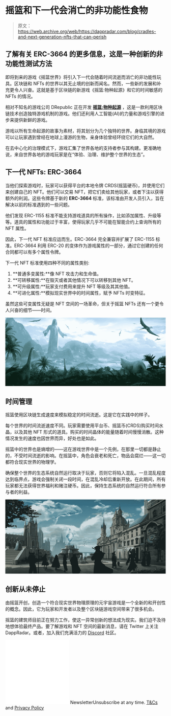# 摇篮和下一代会消亡的非功能性食物

> 原文：<https://web.archive.org/web/https://dappradar.com/blog/cradles-and-next-generation-nfts-that-can-perish>

## 了解有关 ERC-3664 的更多信息，这是一种创新的非功能性测试方法

即将到来的游戏《摇篮世界》将引入下一代会随着时间流逝而消亡的非功能性玩具。区块链和 NFTs 的世界以其无止境的创新而闻名。然而，一些新的发展和补充更令人兴奋。这就是基于区块链的新游戏《摇篮:物种起源》和它的时间敏感的 NFTs 的情况。

相对不知名的游戏公司 DRepublic 正在开发 [**摇篮:物种起源**](https://web.archive.org/web/20221208071122/https://www.cradles.io/) ，这是一款利用区块链技术创造独特游戏机制的游戏。他们还利用人工智能(AI)的力量和游戏引擎的进步来提供新鲜的游戏。

游戏以所有生命起源的故事为素材，将其划分为几个独特的世界。身临其境的游戏可以让玩家遇到曾经在地球上漫游的生物，亲身体验曾经环绕它们的大自然。

在去中心化的治理模式下，游戏汇集了世界各地的支持者参与其构建。更准确地说，来自世界各地的游戏玩家是在“体验、治理、维护整个世界的生态”。

## 下一代 NFTs: ERC-3664

当他们探索游戏时，玩家可以获得平台的本地令牌 CRDS(摇篮硬币)，并使用它们来创建自己的 NFT。他们可以交易 NFT，把它们卖给其他玩家，或者下注以获得额外的利润。这些令牌基于新的 **ERC-3664** 标准，该标准由开发人员引入，旨在解决以前的标准遇到的一些问题。

他们发现 ERC-1155 标准不能支持游戏道具的所有操作，比如添加属性、升级等等。道具的属性和功能过于丰富，使得玩家几乎不可能在智能合约上查询所有的 NFT 属性。

因此，下一代 NFT 标准应运而生。ERC-3664 完全兼容并扩展了 ERC-1155 标准。ERC-3664 利用 ERC-20 的变体作为游戏属性的一部分，通过它创建的任何合同都可以有多个属性令牌。

下一代 NFT 标准使用四种不同的属性类别:

1.  **普通多变属性:**像 NFT 攻击力和生命值。
2.  **可转移属性:**在毁灭或者其他情况下可以转移到其他 NFT。
3.  **可升级属性:**玩家支付费用来提升 NFT 等级及其其他值。
4.  **可进化属性:**模拟现实世界中的时间属性，赋予 NFTs 时变特征。

虽然这些可变属性无疑是 NFT 空间的一场革命，但关于摇篮 NFTs 还有一个更令人兴奋的细节——时间。

![](img/a1f81c5cfa48932fa7bf26e778158850.png)

## 时间管理

摇篮使用区块链生成速度来模拟稳定的时间流逝。这是它在实践中的样子。

每个世界的时间流逝速度不同。玩家需要使用平台币、摇篮币(CRDS)购买时间水晶，以及其他 NFT 形式的道具。购买的时间晶体的能量随着时间慢慢消散。这种情况发生的速度也因世界而异，好处也是如此。

摇篮中的世界也是熵增的——这在游戏世界中是一个先例，在那里一切都是静止的，不受时间流逝的影响。在摇篮中，角色会衰老和死亡，物品会腐烂——这一切都符合现实世界的物理学。

确保整个世界的生态系统自然运行取决于玩家，否则它将陷入混乱。一旦混乱程度达到临界点，游戏会强制关闭一段时间，在混乱冷却后重新开放。在此期间，所有玩家都无法获得世界福利和赌注硬币。因此，保持生态系统的自然运行符合所有参与者的利益。

![](img/c9a3bf7ab868475ae70617146b3b53d7.png)

## 创新从未停止

由摇篮开创，创造一个符合现实世界物理原理的元宇宙游戏是一个全新的和开创性的概念。因此，它为玩家和开发者以及整个区块链游戏空间带来了很多机会。

摇篮的建筑师目前正在努力工作，使这一异常创新的想法成为现实。我们迫不及待地想体验最终产品。要了解游戏和 NFT 空间的最新消息，请在 Twitter 上关注 DappRadar。或者，加入我们充满活力的 [Discord](https://web.archive.org/web/20221208071122/https://discord.gg/4ybbssrHkm) 社区。

![](img/6d5a4a2d609c56e1a5771717e54ba759.png) NewsletterUnsubscribe at any time. [T&Cs](https://web.archive.org/web/20221208071122/https://dappradar.com/terms) and [Privacy Policy](https://web.archive.org/web/20221208071122/https://dappradar.com/privacy-policy)